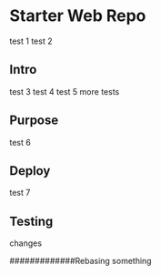 # Starter Web Repo

test 1 test 2

## Intro

test 3 test 4 test 5
more tests

## Purpose

test 6

## Deploy

test 7

## Testing 

changes

#############Rebasing 
something
